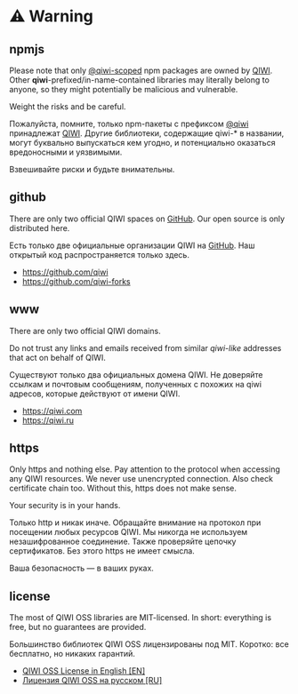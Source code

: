 # ⚠️ Warning

## npmjs
Please note that only [@qiwi-scoped](https://www.npmjs.com/org/qiwi) npm packages 
are owned by [QIWI](https://github.com/qiwi). 
Other **qiwi**-prefixed/in-name-contained libraries may literally belong to anyone, 
so they might potentially be malicious and vulnerable.

Weight the risks and be careful.

Пожалуйста, помните, только npm-пакеты с префиксом [@qiwi](https://www.npmjs.com/org/qiwi) принадлежат [QIWI](https://github.com/qiwi).
Другие библиотеки, содержащие qiwi-* в названии, могут буквально выпускаться кем угодно, 
и потенциально оказаться вредоносными и уязвимыми.

Взвешивайте риски и будьте внимательны.

## github
There are only two official QIWI spaces on [GitHub](https://github.com/).
Our open source is only distributed here.

Есть только две официальные организации QIWI на [GitHub](https://github.com/).
Наш открытый код распространяется только здесь.

* https://github.com/qiwi
* https://github.com/qiwi-forks


## www
There are only two official QIWI domains.

Do not trust any links and emails received from similar _qiwi-like_ 
addresses that act on behalf of QIWI.

Существуют только два официальных домена QIWI.
Не доверяйте ссылкам и почтовым сообщениям, полученных с похожих на qiwi адресов, которые действуют от имени QIWI.

* https://qiwi.com
* https://qiwi.ru


## https
Only https and nothing else. Pay attention to the protocol when accessing any QIWI resources. 
We never use unencrypted connection. Also check certificate chain too. Without this, https does not make sense.

Your security is in your hands.

Только http и никак иначе. Обращайте внимание на протокол при посещении любых ресурсов QIWI.
Мы никогда не используем незашифрованное соединение. Также проверяйте цепочку сертификатов. Без этого https не имеет смысла.

Ваша безопасность — в ваших руках.

## license
The most of QIWI OSS libraries are MIT-licensed. In short: everything is free, but no guarantees are provided.

Большинство библиотек QIWI OSS лицензированы под MIT. Коротко: все бесплатно, но никаких гарантий.

* [QIWI OSS License in English [EN]](https://github.com/qiwi/license/blob/master/src/main/tpl/qosl_en.tpl)
* [Лицензия QIWI OSS на русском [RU]](https://github.com/qiwi/license/blob/master/src/main/tpl/qosl_ru.tpl)
